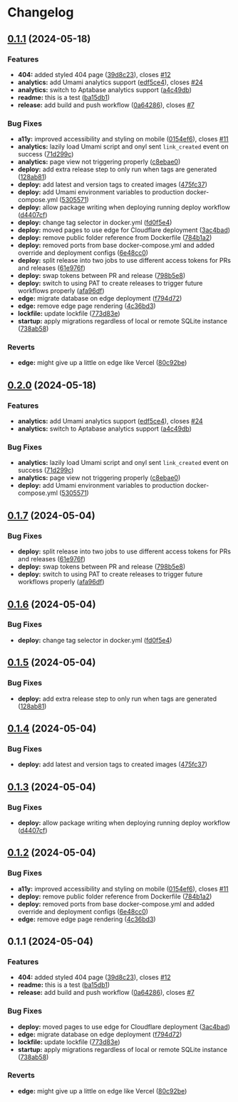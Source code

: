 # Changelog

## [0.1.1](https://github.com/ngregrichardson/linxz/compare/v0.2.0...v0.1.1) (2024-05-18)


### Features

* **404:** added styled 404 page ([39d8c23](https://github.com/ngregrichardson/linxz/commit/39d8c23dedc5d87222fe28a2f65296f7ee23be85)), closes [#12](https://github.com/ngregrichardson/linxz/issues/12)
* **analytics:** add Umami analytics support ([edf5ce4](https://github.com/ngregrichardson/linxz/commit/edf5ce4f30b84ad4755c006e351f79588e47be5e)), closes [#24](https://github.com/ngregrichardson/linxz/issues/24)
* **analytics:** switch to Aptabase analytics support ([a4c49db](https://github.com/ngregrichardson/linxz/commit/a4c49db0704cb4a4dabea1b27592ba8382180a9a))
* **readme:** this is a test ([ba15db1](https://github.com/ngregrichardson/linxz/commit/ba15db12d9e20656fdcffd306711ca4336cd4258))
* **release:** add build and push workflow ([0a64286](https://github.com/ngregrichardson/linxz/commit/0a642866971c4a311216930b5319024096732590)), closes [#7](https://github.com/ngregrichardson/linxz/issues/7)


### Bug Fixes

* **a11y:** improved accessibility and styling on mobile ([0154ef6](https://github.com/ngregrichardson/linxz/commit/0154ef654efee6ffde44e9db2d4679e0bbb89e13)), closes [#11](https://github.com/ngregrichardson/linxz/issues/11)
* **analytics:** lazily load Umami script and onyl sent `link_created` event on success ([71d299c](https://github.com/ngregrichardson/linxz/commit/71d299c31d4b89d00ffcf85d5f07ff945c95bad4))
* **analytics:** page view not triggering properly ([c8ebae0](https://github.com/ngregrichardson/linxz/commit/c8ebae011b740d50d4ac353435fd551da97b9e54))
* **deploy:** add extra release step to only run when tags are generated ([128ab81](https://github.com/ngregrichardson/linxz/commit/128ab811500dc9dbc55e657f6ec6b7f1ffea4825))
* **deploy:** add latest and version tags to created images ([475fc37](https://github.com/ngregrichardson/linxz/commit/475fc37080331c353971f59f42aac5339b676435))
* **deploy:** add Umami environment variables to production docker-compose.yml ([5305571](https://github.com/ngregrichardson/linxz/commit/53055719c9eaa5c2b012d0407d2bc372c1e9e1b2))
* **deploy:** allow package writing when deploying running deploy workflow ([d4407cf](https://github.com/ngregrichardson/linxz/commit/d4407cf486868c0846a5143fd8034443164ce4e7))
* **deploy:** change tag selector in docker.yml ([fd0f5e4](https://github.com/ngregrichardson/linxz/commit/fd0f5e45f64db59734c39dbaaa713b2cea5c7d50))
* **deploy:** moved pages to use edge for Cloudflare deployment ([3ac4bad](https://github.com/ngregrichardson/linxz/commit/3ac4bad8b00a422ca6452fb0002aee5a5fc503f2))
* **deploy:** remove public folder reference from Dockerfile ([784b1a2](https://github.com/ngregrichardson/linxz/commit/784b1a24beccec77459896659b5912831272e759))
* **deploy:** removed ports from base docker-compose.yml and added override and deployment configs ([6e48cc0](https://github.com/ngregrichardson/linxz/commit/6e48cc0c5e912be57c8ed08b288353ef84e1b349))
* **deploy:** split release into two jobs to use different access tokens for PRs and releases ([61e976f](https://github.com/ngregrichardson/linxz/commit/61e976f69d349b8a99d4ed77e6648d7e089474c8))
* **deploy:** swap tokens between PR and release ([798b5e8](https://github.com/ngregrichardson/linxz/commit/798b5e82a3f44ee9fe0b6ca6a9f2d14fb4958cca))
* **deploy:** switch to using PAT to create releases to trigger future workflows properly ([afa96df](https://github.com/ngregrichardson/linxz/commit/afa96df4bfe6a91a5e09c7f1b9db0a05e78848c1))
* **edge:** migrate database on edge deployment ([f794d72](https://github.com/ngregrichardson/linxz/commit/f794d7224ef02a6d593814462dd2839451388ba1))
* **edge:** remove edge page rendering ([4c36bd3](https://github.com/ngregrichardson/linxz/commit/4c36bd391fb5502d5d4a06a7c9a4f2c4852eb8de))
* **lockfile:** update lockfile ([773d83e](https://github.com/ngregrichardson/linxz/commit/773d83e562341ddb3d4bcea5f2dc4937797fd026))
* **startup:** apply migrations regardless of local or remote SQLite instance ([738ab58](https://github.com/ngregrichardson/linxz/commit/738ab58e4c07f0e73feb68d0812ab7d40c199234))


### Reverts

* **edge:** might give up a little on edge like Vercel ([80c92be](https://github.com/ngregrichardson/linxz/commit/80c92be74bf6a1aea0bd3e85761775ee09dcbde4))

## [0.2.0](https://github.com/ngregrichardson/linxz/compare/v0.1.7...v0.2.0) (2024-05-18)


### Features

* **analytics:** add Umami analytics support ([edf5ce4](https://github.com/ngregrichardson/linxz/commit/edf5ce4f30b84ad4755c006e351f79588e47be5e)), closes [#24](https://github.com/ngregrichardson/linxz/issues/24)
* **analytics:** switch to Aptabase analytics support ([a4c49db](https://github.com/ngregrichardson/linxz/commit/a4c49db0704cb4a4dabea1b27592ba8382180a9a))


### Bug Fixes

* **analytics:** lazily load Umami script and onyl sent `link_created` event on success ([71d299c](https://github.com/ngregrichardson/linxz/commit/71d299c31d4b89d00ffcf85d5f07ff945c95bad4))
* **analytics:** page view not triggering properly ([c8ebae0](https://github.com/ngregrichardson/linxz/commit/c8ebae011b740d50d4ac353435fd551da97b9e54))
* **deploy:** add Umami environment variables to production docker-compose.yml ([5305571](https://github.com/ngregrichardson/linxz/commit/53055719c9eaa5c2b012d0407d2bc372c1e9e1b2))

## [0.1.7](https://github.com/ngregrichardson/linxz/compare/v0.1.6...v0.1.7) (2024-05-04)


### Bug Fixes

* **deploy:** split release into two jobs to use different access tokens for PRs and releases ([61e976f](https://github.com/ngregrichardson/linxz/commit/61e976f69d349b8a99d4ed77e6648d7e089474c8))
* **deploy:** swap tokens between PR and release ([798b5e8](https://github.com/ngregrichardson/linxz/commit/798b5e82a3f44ee9fe0b6ca6a9f2d14fb4958cca))
* **deploy:** switch to using PAT to create releases to trigger future workflows properly ([afa96df](https://github.com/ngregrichardson/linxz/commit/afa96df4bfe6a91a5e09c7f1b9db0a05e78848c1))

## [0.1.6](https://github.com/ngregrichardson/linxz/compare/v0.1.5...v0.1.6) (2024-05-04)


### Bug Fixes

* **deploy:** change tag selector in docker.yml ([fd0f5e4](https://github.com/ngregrichardson/linxz/commit/fd0f5e45f64db59734c39dbaaa713b2cea5c7d50))

## [0.1.5](https://github.com/ngregrichardson/linxz/compare/v0.1.4...v0.1.5) (2024-05-04)


### Bug Fixes

* **deploy:** add extra release step to only run when tags are generated ([128ab81](https://github.com/ngregrichardson/linxz/commit/128ab811500dc9dbc55e657f6ec6b7f1ffea4825))

## [0.1.4](https://github.com/ngregrichardson/linxz/compare/v0.1.3...v0.1.4) (2024-05-04)


### Bug Fixes

* **deploy:** add latest and version tags to created images ([475fc37](https://github.com/ngregrichardson/linxz/commit/475fc37080331c353971f59f42aac5339b676435))

## [0.1.3](https://github.com/ngregrichardson/linxz/compare/v0.1.2...v0.1.3) (2024-05-04)


### Bug Fixes

* **deploy:** allow package writing when deploying running deploy workflow ([d4407cf](https://github.com/ngregrichardson/linxz/commit/d4407cf486868c0846a5143fd8034443164ce4e7))

## [0.1.2](https://github.com/ngregrichardson/linxz/compare/v0.1.1...v0.1.2) (2024-05-04)


### Bug Fixes

* **a11y:** improved accessibility and styling on mobile ([0154ef6](https://github.com/ngregrichardson/linxz/commit/0154ef654efee6ffde44e9db2d4679e0bbb89e13)), closes [#11](https://github.com/ngregrichardson/linxz/issues/11)
* **deploy:** remove public folder reference from Dockerfile ([784b1a2](https://github.com/ngregrichardson/linxz/commit/784b1a24beccec77459896659b5912831272e759))
* **deploy:** removed ports from base docker-compose.yml and added override and deployment configs ([6e48cc0](https://github.com/ngregrichardson/linxz/commit/6e48cc0c5e912be57c8ed08b288353ef84e1b349))
* **edge:** remove edge page rendering ([4c36bd3](https://github.com/ngregrichardson/linxz/commit/4c36bd391fb5502d5d4a06a7c9a4f2c4852eb8de))

## 0.1.1 (2024-05-04)


### Features

* **404:** added styled 404 page ([39d8c23](https://github.com/ngregrichardson/linxz/commit/39d8c23dedc5d87222fe28a2f65296f7ee23be85)), closes [#12](https://github.com/ngregrichardson/linxz/issues/12)
* **readme:** this is a test ([ba15db1](https://github.com/ngregrichardson/linxz/commit/ba15db12d9e20656fdcffd306711ca4336cd4258))
* **release:** add build and push workflow ([0a64286](https://github.com/ngregrichardson/linxz/commit/0a642866971c4a311216930b5319024096732590)), closes [#7](https://github.com/ngregrichardson/linxz/issues/7)


### Bug Fixes

* **deploy:** moved pages to use edge for Cloudflare deployment ([3ac4bad](https://github.com/ngregrichardson/linxz/commit/3ac4bad8b00a422ca6452fb0002aee5a5fc503f2))
* **edge:** migrate database on edge deployment ([f794d72](https://github.com/ngregrichardson/linxz/commit/f794d7224ef02a6d593814462dd2839451388ba1))
* **lockfile:** update lockfile ([773d83e](https://github.com/ngregrichardson/linxz/commit/773d83e562341ddb3d4bcea5f2dc4937797fd026))
* **startup:** apply migrations regardless of local or remote SQLite instance ([738ab58](https://github.com/ngregrichardson/linxz/commit/738ab58e4c07f0e73feb68d0812ab7d40c199234))


### Reverts

* **edge:** might give up a little on edge like Vercel ([80c92be](https://github.com/ngregrichardson/linxz/commit/80c92be74bf6a1aea0bd3e85761775ee09dcbde4))
